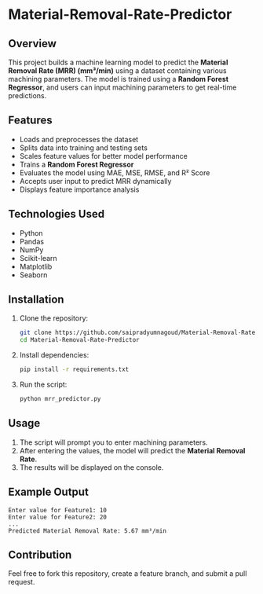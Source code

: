 # Material-Removal-Rate-Predictor
## Overview
This project builds a machine learning model to predict the **Material Removal Rate (MRR) (mm³/min)** using a dataset containing various machining parameters. The model is trained using a **Random Forest Regressor**, and users can input machining parameters to get real-time predictions.

## Features
- Loads and preprocesses the dataset
- Splits data into training and testing sets
- Scales feature values for better model performance
- Trains a **Random Forest Regressor**
- Evaluates the model using MAE, MSE, RMSE, and R² Score
- Accepts user input to predict MRR dynamically
- Displays feature importance analysis

## Technologies Used
- Python
- Pandas
- NumPy
- Scikit-learn
- Matplotlib
- Seaborn

## Installation
1. Clone the repository:
   ```bash
   git clone https://github.com/saipradyumnagoud/Material-Removal-Rate-Predictor.git
   cd Material-Removal-Rate-Predictor
   ```
2. Install dependencies:
   ```bash
   pip install -r requirements.txt
   ```
3. Run the script:
   ```bash
   python mrr_predictor.py
   ```

## Usage
1. The script will prompt you to enter machining parameters.
2. After entering the values, the model will predict the **Material Removal Rate**.
3. The results will be displayed on the console.

## Example Output
```
Enter value for Feature1: 10
Enter value for Feature2: 20
...
Predicted Material Removal Rate: 5.67 mm³/min
```

## Contribution
Feel free to fork this repository, create a feature branch, and submit a pull request.


